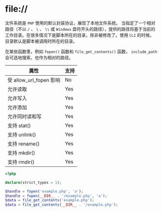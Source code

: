 # file://

文件系统是 `PHP` 使用的默认封装协议，展现了本地文件系统。 当指定了一个相对路径（不以 `/` 、 `\` 、 `\\` 或 `Windows` 盘符开头的路径），提供的路径将基于当前的工作目录。在很多情况下是脚本所在的目录，除非被修改了。使用 `CLI` 的时候，目录默认是脚本被调用时所在的目录。

在某些函数里，例如 `fopen()` 函数和 `file_get_contents()` 函数， `include_path` 会可选地搜索，也作为相对的路径。

| 属性                    | 支持 |
| ----------------------- | ---- |
| 受 allow_url_fopen 影响 | No   |
| 允许读取                | Yes  |
| 允许写入                | Yes  |
| 允许添加                | Yes  |
| 允许同时读和写          | Yes  |
| 支持 stat()             | Yes  |
| 支持 unlink()           | Yes  |
| 支持 rename()           | Yes  |
| 支持 mkdir()            | Yes  |
| 支持 rmdir()            | Yes  |

```php
<?php

declare(strict_types = 1);

$handle = fopen('example.php', 'a');
$handle = fopen(__DIR__ . '/example.php', 'a');
$data = file_get_contents('example.php');
$data = file_get_contents(__DIR__ . '/example.php');

```

